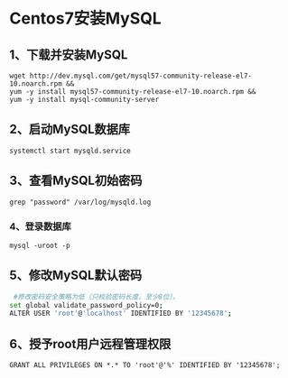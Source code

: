 # Centos7安装MySQL

## 1、下载并安装MySQL

~~~shell
wget http://dev.mysql.com/get/mysql57-community-release-el7-10.noarch.rpm &&
yum -y install mysql57-community-release-el7-10.noarch.rpm &&
yum -y install mysql-community-server
~~~

## 2、启动MySQL数据库

~~~shell
systemctl start mysqld.service
~~~

## 3、查看MySQL初始密码

~~~shell
grep "password" /var/log/mysqld.log
~~~

### 4、登录数据库

~~~shell
mysql -uroot -p
~~~

## 5、修改MySQL默认密码

~~~sh
 #修改密码安全策略为低（只校验密码长度，至少8位）。
set global validate_password_policy=0; 
ALTER USER 'root'@'localhost' IDENTIFIED BY '12345678';
~~~

## 6、授予root用户远程管理权限

~~~
GRANT ALL PRIVILEGES ON *.* TO 'root'@'%' IDENTIFIED BY '12345678';
~~~

